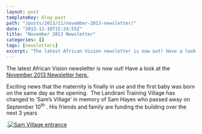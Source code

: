 ```yaml
---
layout: post
templateKey: blog-post
path: "/posts/2013/11/november-2013-newsletter/"
date: "2013-11-18T15:24:55Z"
title: "November 2013 Newsletter"
categories: []
tags: [newsletters]
excerpt: "The latest African Vision newsletter is now out! Have a look at the November 2013 Newsletter here.E..."
---
```


The latest African Vision newsletter is now out! Have a look at the [November 2013 Newsletter here.](https://www.africanvision.org.uk/africa-vision-news/wp-content/uploads/2013/11/Nov-AVM-Newsletter-issue-18-November-2013-.pdf "Nov 2013 Newsletter")

Exciting news that the maternity is finally in use and the first baby was born on the same day as the opening.  The Landirani Training Village has changed to ‘Sam’s Village’ in memory of Sam Hayes who passed away on September 10<sup>th</sup> . His friends and family are funding the building over the next 3 years

.[![Sam Village entrance](https://www.africanvision.org.uk/africa-vision-news/wp-content/uploads/2013/11/Sam-Village-gate+sml-300x200.jpg)](https://www.africanvision.org.uk/africa-vision-news/wp-content/uploads/2013/11/Sam-Village-gate+sml.jpg)